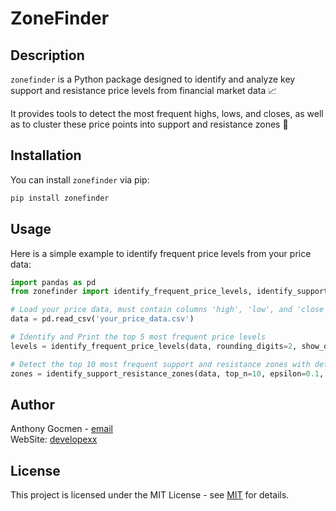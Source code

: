 # ZoneFinder

## Description

`zonefinder` is a Python package designed to identify and analyze key support and resistance price levels 
from financial market data 📈

It provides tools to detect the most frequent highs, lows, and closes, as well as to cluster these price points into support and resistance zones 🔎

## Installation

You can install `zonefinder` via pip:

```bash
pip install zonefinder
```

## Usage
Here is a simple example to identify frequent price levels from your price data:
```python
import pandas as pd
from zonefinder import identify_frequent_price_levels, identify_support_resistance_zones

# Load your price data, must contain columns 'high', 'low', and 'close'
data = pd.read_csv('your_price_data.csv')

# Identify and Print the top 5 most frequent price levels
levels = identify_frequent_price_levels(data, rounding_digits=2, show_output=True)

# Detect the top 10 most frequent support and resistance zones with default epsilon = 0.1
zones = identify_support_resistance_zones(data, top_n=10, epsilon=0.1, show_output=True)
```

## Author

Anthony Gocmen - [email](mailto:anthony.gocmen@gmail.com)  
WebSite: [developexx](https://www.developexx.com)


## License


This project is licensed under the MIT License - see [MIT](https://choosealicense.com/licenses/mit/) for details.